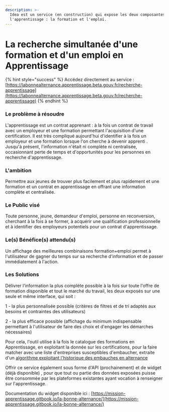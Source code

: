 ```yaml
---
description: >-
  Idea est un service (en construction) qui expose les deux composantes de
  l'apprentissage : la formation et l'emploi.
---
```


# La recherche simultanée d'une formation et d'un emploi en Apprentissage

{% hint style="success" %}
Accédez directement au service : [https://labonnealternance.apprentissage.beta.gouv.fr/recherche-apprentissage](https://labonnealternance.apprentissage.beta.gouv.fr/recherche-apprentissage)
{% endhint %}

### Le problème à résoudre 

L'apprentissage est  un contrat apprenant : à la fois un contrat de travail avec un employeur et une formation permettant l'acquisition d'une certification.  Il est très compliqué aujourd'hui d'identifier à la fois un employeur et une formation lorsque l'on cherche à devenir apprenti .  
Jusqu'à présent, l'information n'était ni complète ni centralisée, occasionnant perte de temps et d'opportunités pour les personnes en recherche d'apprentissage.

### L'ambition  

Permettre aux jeunes de trouver plus facilement et plus rapidement et une formation et un contrat en apprentissage en offrant une information complète et centralisée.

### Le Public visé

Toute personne, jeune, demandeur d'emploi, personne en reconversion, cherchant à la fois à se former, à acquérir une qualification professionnelle et à identifier des employeurs potentiels pour un contrat d'apprentissage.



### Le\(s\) Bénéfice\(s\) attendu\(s\)

Un affichage des meilleures combinaisons formation+emploi permet à l'utilisateur de gagner du temps sur sa recherche d'information et de passer immédiatement à l'action.



### Les Solutions

Délivrer l’information la plus complète possible à la fois sur toute l'offre de formation disponible et tout le marché du travail, les deux exposés sur une seule et même interface, qui soit :

1 - la plus personnalisée possible \(critères de filtres et de tri adaptés aux besoins et contraintes des utilisateurs\)

2 - la plus efficace possible \(affichage du minimum indispensable permettant à l'utilisateur de faire des choix et d'engager les démarches nécessaires\)

Pour cela, l'outil utilise à la fois le catalogue des formations en Apprentissage,  en exploitant la donnée sur les certifications, pour la faire matcher avec une liste d'entreprises susceptibles d'embaucher, extraite d'un [algorithme exploitant l'historique des embauches en alternance](https://www.emploi-store-dev.fr/portail-developpeur/detailapicatalogue/la-bonne-alternance-v1?id=5b9a1742243a5f3873a4d2e5)

Offrir ce service également sous forme d'API \(prochainement\) et de widget \(déjà disponible\) , pour que tout ou partie des données exposées puisse être consommée par les plateformes existantes ayant vocation à renseigner sur l'apprentissage.

Documentation du widget disponible ici : [https://mission-apprentissage.gitbook.io/la-bonne-alternance/](https://mission-apprentissage.gitbook.io/la-bonne-alternance/)

